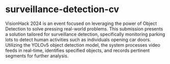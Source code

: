 # surveillance-detection-cv
VisionHack 2024 is an event focused on leveraging the power of Object Detection to solve pressing real-world problems. This submission presents a solution tailored for surveillance detection, specifically monitoring parking lots to detect human activities such as individuals opening car doors. Utilizing the YOLOv5 object detection model, the system processes video feeds in real-time, identifies specified objects, and records pertinent segments for further analysis.
